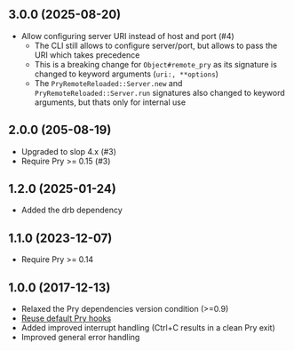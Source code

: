 ## 3.0.0 (2025-08-20)

* Allow configuring server URI instead of host and port (#4)
  * The CLI still allows to configure server/port, but allows to pass the
    URI which takes precedence
  * This is a breaking change for `Object#remote_pry` as its signature is
    changed to keyword arguments (`uri:, **options`)
  * The `PryRemoteReloaded::Server.new` and `PryRemoteReloaded::Server.run`
    signatures also changed to keyword arguments,
    but thats only for internal use

## 2.0.0 (205-08-19)

* Upgraded to slop 4.x (#3)
* Require Pry >= 0.15 (#3)

## 1.2.0 (2025-01-24)

* Added the drb dependency

## 1.1.0 (2023-12-07)

* Require Pry >= 0.14

## 1.0.0 (2017-12-13)

* Relaxed the Pry dependencies version condition (>=0.9)
* [Reuse default Pry hooks](https://github.com/Mon-Ouie/pry-remote/pull/64)
* Added improved interrupt handling (Ctrl+C results in a clean Pry exit)
* Improved general error handling
